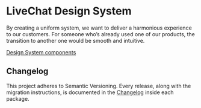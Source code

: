 # LiveChat Design System

By creating a uniform system, we want to deliver a harmonious experience to our customers.
For someone who’s already used one of our products, the transition to another one would be smooth and intuitive.

[Design System components](packages/design-system)

## Changelog

This project adheres to Semantic Versioning.
Every release, along with the migration instructions, is documented in the [Changelog](CHANGELOG.md) inside each package.
